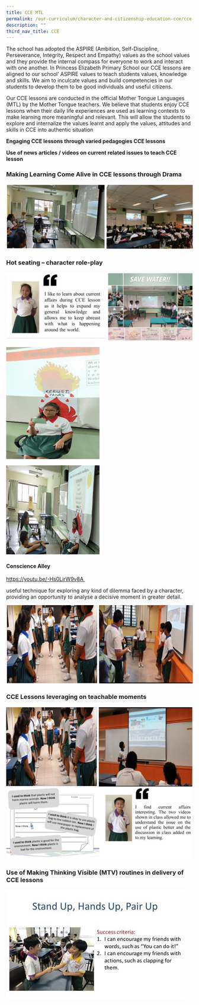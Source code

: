 ```yaml
---
title: CCE MTL
permalink: /our-curriculum/character-and-citizenship-education-cce/cce-mtl
description: ""
third_nav_title: CCE
---
```


The school has adopted the ASPIRE (Ambition, Self-Discipline, Perseverance, Integrity, Respect and Empathy) values as the school values and they provide the internal compass for everyone to work and interact with one another. In Princess Elizabeth Primary School our CCE lessons are aligned to our school’ ASPIRE values to teach students values, knowledge and skills. We aim to inculcate values and build competencies in our students to develop them to be good individuals and useful citizens.  
  
Our CCE lessons are conducted in the official Mother Tongue Languages (MTL) by the Mother Tongue teachers. We believe that students enjoy CCE lessons when their daily life experiences are used as learning contexts to make learning more meaningful and relevant. This will allow the students to explore and internalize the values learnt and apply the values, attitudes and skills in CCE into authentic situation  
  

**Engaging CCE lessons through varied pedagogies CCE lessons**

**Use of news articles / videos on current related issues to teach CCE lesson**

### Making Learning Come Alive in CCE lessons through Drama

![](/images/CCE%20MTL.png)

### Hot seating – character role-play

![](/images/CCE%20MTL2.png)

<img src="/images/CCE%20MTL3.jpg" 
     style="width:50%" >
		 
<img src="/images/CCE%20MTL4.jpg" 
     style="width:50%" >
		 


#### Conscience Alley

https://youtu.be/-Hs0LirW9v8A 

useful technique for exploring any kind of dilemma faced by a character, providing an opportunity to analyse a decisive moment in greater detail.

![](/images/CCE%20MTL5.png)

### CCE Lessons leveraging on teachable moments

![](/images/CCE%20MTL6.png)
![](/images/CCE%20MTL7.png)

###  Use of Making Thinking Visible (MTV) routines in delivery of CCE lessons

![](/images/CCE%20MTL8.jpg)
